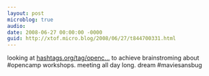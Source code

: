 ```yaml
---
layout: post
microblog: true
audio: 
date: 2008-06-27 00:00:00 -0000
guid: http://xtof.micro.blog/2008/06/27/t844700331.html
---
```

looking at [hashtags.org/tag/openc...](http://hashtags.org/tag/opencamp/) to achieve brainstroming about #opencamp workshops. meeting all day long. dream #maviesansbug
